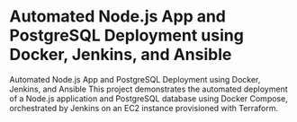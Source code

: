 # Automated Node.js App and PostgreSQL Deployment using Docker, Jenkins, and Ansible
Automated Node.js App and PostgreSQL Deployment using Docker, Jenkins, and Ansible
This project demonstrates the automated deployment of a Node.js application and PostgreSQL database using Docker Compose, orchestrated by Jenkins on an EC2 instance provisioned with Terraform.
